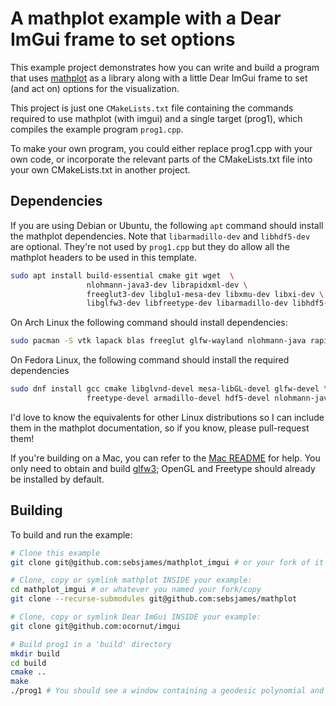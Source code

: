 # A mathplot example with a Dear ImGui frame to set options

This example project demonstrates how you can write and build a
program that uses [mathplot](https://github.com/sebsjames/mathplot) as
a library along with a little Dear ImGui frame to set (and act on) options
for the visualization.

This project is just one `CMakeLists.txt` file containing the commands
required to use mathplot (with imgui) and a single target (prog1),
which compiles the example program `prog1.cpp`.

To make your own program, you could either replace
prog1.cpp with your own code, or incorporate the relevant parts of the
CMakeLists.txt file into your own CMakeLists.txt in another project.

## Dependencies

If you are using Debian or Ubuntu, the following `apt` command should
install the mathplot dependencies. Note that `libarmadillo-dev`
and `libhdf5-dev` are optional. They're not used by `prog1.cpp` but they
do allow all the mathplot headers to be used in this template.

```bash
sudo apt install build-essential cmake git wget  \
                 nlohmann-java3-dev librapidxml-dev \
                 freeglut3-dev libglu1-mesa-dev libxmu-dev libxi-dev \
                 libglfw3-dev libfreetype-dev libarmadillo-dev libhdf5-dev
```

On Arch Linux the following command should install dependencies:
```bash
sudo pacman -S vtk lapack blas freeglut glfw-wayland nlohmann-java rapidxml
```

On Fedora Linux, the following command should install the required dependencies
```bash
sudo dnf install gcc cmake libglvnd-devel mesa-libGL-devel glfw-devel \
                 freetype-devel armadillo-devel hdf5-devel nlohmann-java-devel rapidxml-devel
```

I'd love to know the equivalents for other Linux distributions so I
can include them in the mathplot documentation, so if you know,
please pull-request them!

If you're building on a Mac, you can refer to the [Mac
README](https://github.com/sebsjames/mathplot/blob/main/README.build.mac.md#installation-dependencies-for-mac)
for help. You only need to obtain and build
[glfw3](https://github.com/sebsjames/mathplot/blob/main/README.build.mac.md#glfw3);
OpenGL and Freetype should already be installed by default.

## Building

To build and run the example:

```bash
# Clone this example
git clone git@github.com:sebsjames/mathplot_imgui # or your fork of it

# Clone, copy or symlink mathplot INSIDE your example:
cd mathplot_imgui # or whatever you named your fork/copy
git clone --recurse-submodules git@github.com:sebsjames/mathplot

# Clone, copy or symlink Dear ImGui INSIDE your example:
git clone git@github.com:ocornut/imgui

# Build prog1 in a 'build' directory
mkdir build
cd build
cmake ..
make
./prog1 # You should see a window containing a geodesic polynomial and an ImGui!
```
